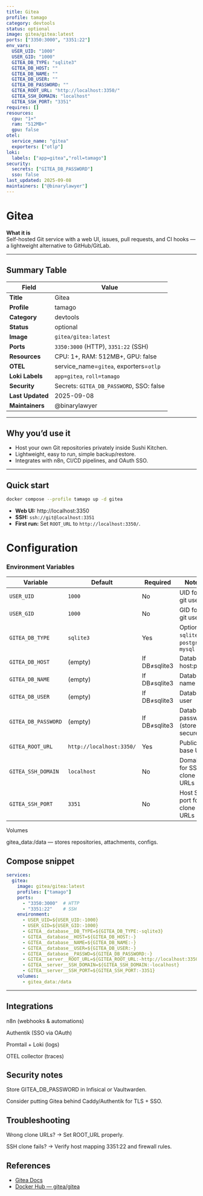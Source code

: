 ```yaml
---
title: Gitea
profile: tamago
category: devtools
status: optional
image: gitea/gitea:latest
ports: ["3350:3000", "3351:22"]
env_vars:
  USER_UID: "1000"
  USER_GID: "1000"
  GITEA_DB_TYPE: "sqlite3"
  GITEA_DB_HOST: ""
  GITEA_DB_NAME: ""
  GITEA_DB_USER: ""
  GITEA_DB_PASSWORD: ""
  GITEA_ROOT_URL: "http://localhost:3350/"
  GITEA_SSH_DOMAIN: "localhost"
  GITEA_SSH_PORT: "3351"
requires: []
resources:
  cpu: "1+"
  ram: "512MB+"
  gpu: false
otel:
  service_name: "gitea"
  exporters: ["otlp"]
loki:
  labels: ["app=gitea","roll=tamago"]
security:
  secrets: ["GITEA_DB_PASSWORD"]
  sso: false
last_updated: 2025-09-08
maintainers: ["@binarylawyer"]
---
```


# **Gitea**

**What it is**  
Self-hosted Git service with a web UI, issues, pull requests, and CI hooks — a lightweight alternative to GitHub/GitLab.

---

## **Summary Table**

| **Field**       | **Value** |
|-----------------|-----------|
| **Title**       | Gitea |
| **Profile**     | tamago |
| **Category**    | devtools |
| **Status**      | optional |
| **Image**       | `gitea/gitea:latest` |
| **Ports**       | `3350:3000` (HTTP), `3351:22` (SSH) |
| **Resources**   | CPU: 1+, RAM: 512MB+, GPU: false |
| **OTEL**        | service_name=`gitea`, exporters=`otlp` |
| **Loki Labels** | `app=gitea`, `roll=tamago` |
| **Security**    | Secrets: `GITEA_DB_PASSWORD`, SSO: false |
| **Last Updated**| 2025-09-08 |
| **Maintainers** | @binarylawyer |

---

## **Why you’d use it**

* Host your own Git repositories privately inside Sushi Kitchen.  
* Lightweight, easy to run, simple backup/restore.  
* Integrates with n8n, CI/CD pipelines, and OAuth SSO.  

---

## **Quick start**

```bash
docker compose --profile tamago up -d gitea
```

- **Web UI:** http://localhost:3350  
- **SSH:** `ssh://git@localhost:3351`  
- **First run:** Set `ROOT_URL` to `http://localhost:3350/`.



# Configuration

### Environment Variables



| **Variable**        | **Default**              | **Required**      | **Notes**                          |
|---------------------|--------------------------|-------------------|------------------------------------|
| `USER_UID`          | `1000`                   | No                | UID for git user                   |
| `USER_GID`          | `1000`                   | No                | GID for git user                   |
| `GITEA_DB_TYPE`     | `sqlite3`                | Yes               | Options: `sqlite3`, `postgres`, `mysql` |
| `GITEA_DB_HOST`     | (empty)                  | If DB≠sqlite3     | Database host:port                 |
| `GITEA_DB_NAME`     | (empty)                  | If DB≠sqlite3     | Database name                      |
| `GITEA_DB_USER`     | (empty)                  | If DB≠sqlite3     | Database user                      |
| `GITEA_DB_PASSWORD` | (empty)                  | If DB≠sqlite3     | Database password (store securely) |
| `GITEA_ROOT_URL`    | `http://localhost:3350/` | Yes               | Public base URL                    |
| `GITEA_SSH_DOMAIN`  | `localhost`              | No                | Domain for SSH clone URLs          |
| `GITEA_SSH_PORT`    | `3351`                   | No                | Host SSH port for clone URLs       |

Volumes

gitea_data:/data — stores repositories, attachments, configs.

## **Compose snippet**

```yaml
services:
  gitea:
    image: gitea/gitea:latest
    profiles: ["tamago"]
    ports:
      - "3350:3000"  # HTTP
      - "3351:22"    # SSH
    environment:
      - USER_UID=${USER_UID:-1000}
      - USER_GID=${USER_GID:-1000}
      - GITEA__database__DB_TYPE=${GITEA_DB_TYPE:-sqlite3}
      - GITEA__database__HOST=${GITEA_DB_HOST:-}
      - GITEA__database__NAME=${GITEA_DB_NAME:-}
      - GITEA__database__USER=${GITEA_DB_USER:-}
      - GITEA__database__PASSWD=${GITEA_DB_PASSWORD:-}
      - GITEA__server__ROOT_URL=${GITEA_ROOT_URL:-http://localhost:3350/}
      - GITEA__server__SSH_DOMAIN=${GITEA_SSH_DOMAIN:-localhost}
      - GITEA__server__SSH_PORT=${GITEA_SSH_PORT:-3351}
    volumes:
      - gitea_data:/data

```

---

## Integrations

n8n (webhooks & automations)

Authentik (SSO via OAuth)

Promtail + Loki (logs)

OTEL collector (traces)

## Security notes

Store GITEA_DB_PASSWORD in Infisical or Vaultwarden.

Consider putting Gitea behind Caddy/Authentik for TLS + SSO.

## Troubleshooting

Wrong clone URLs? → Set ROOT_URL properly.

SSH clone fails? → Verify host mapping 3351:22 and firewall rules.

## **References**

- [Gitea Docs](https://docs.gitea.com/)
- [Docker Hub — gitea/gitea](https://hub.docker.com/r/gitea/gitea)
